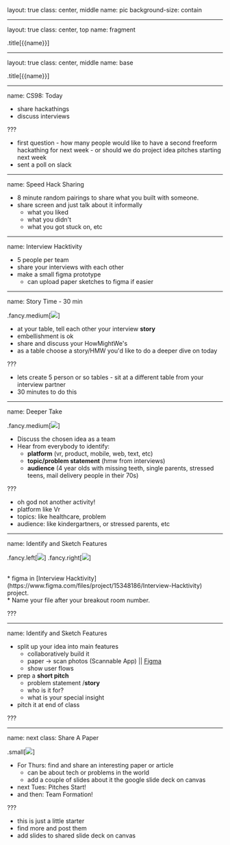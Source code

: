 layout: true
class: center, middle
name: pic
background-size: contain

---

layout: true
class: center, top
name: fragment

.title[{{name}}]

---
layout: true
class: center, middle
name: base

.title[{{name}}]



---
name: CS98: Today

<!-- * ### Part 1) Project Sharing (next door)
* ask questions
* give feedback
* eat cookies
* ### Part 2) Interview
* gather back here for rest of class -->

* share hackathings
* discuss interviews

???
* first question - how many people would like to have a second freeform hackathing for next week  - or should we do project idea pitches starting next week
* sent a poll on slack


---
name:  Speed Hack Sharing

* 8 minute random pairings to share what you built with someone. 
* share screen and just talk about it informally
    * what you liked
    * what you didn't
    * what you got stuck on, etc


---
name: Interview Hacktivity 

<!-- ## Sit at tables in groups of ~5
* don't sit with your Interview partner if you had one!
* mix it up and try not to sit with friends! -->

* 5 people per team
* share your interviews with each other
* make a small figma prototype
    * can upload paper sketches to figma if easier 


---
name: Story Time - 30 min

.fancy.medium[![](img/kitchen-story.gif)]


* at your table, tell each other your interview **story**
* embellishment is ok
* share and discuss your HowMightWe's
* as a table choose a story/HMW you'd like to do a deeper dive on today

???
* lets create 5 person or so tables -  sit at a different table from your interview partner
* 30 minutes to do this


---
name: Deeper Take

.fancy.medium[![](img/no-idea.gif)]

* Discuss the chosen idea as a team
* Hear from everybody to identify:
  * **platform** (vr, product, mobile, web, text, etc)
  * **topic/problem statement** (hmw from interviews)
  * **audience** (4 year olds with missing teeth, single parents, stressed teens, mail delivery people in their 70s)


???
* oh god not another activity!
* platform like Vr
* topics: like healthcare, problem
* audience: like kindergartners, or  stressed  parents, etc


<!-- 
name: Mix em up

.fancy.medium[![](img/mix-up.gif)]

* 10 MIN:
  * choose 2 sets of 4
  * brainstorm on how to solve the set
* 10 MIN:
  * then as table discuss options and consolidate on 1 idea

???
* idea here is to just insert a bit of randomness, stochastic hill climbing - just in case one of these ideas can be improved a bit with some lateral thinking.
 -->

---
name: Identify and Sketch Features

.fancy.left[![](img/proto2.jpg)]
.fancy.right[![](img/proto1.jpg)]

<br>
* figma in [Interview Hacktivity](https://www.figma.com/files/project/15348186/Interview-Hacktivity) project.
<br>
* Name your file after your breakout room number.

<!-- * use digital tools like [Figma](https://www.figma.com)
* or paper or foam! -->

???


---
name: Identify and Sketch Features

* split up your idea into main features
  * collaboratively build it
  * paper -> scan photos (Scannable App) || [Figma](https://www.figma.com)
  * show user flows
* prep a **short pitch**
  * problem statement /**story**
  * who is it for?
  * what is your special insight
* pitch it at end of class

???




---
name: next class: Share A Paper

.small[![](img/sharing.gif)]

* For Thurs: find and share an interesting paper or article
    * can be about tech or problems in the world
    * add a couple of slides about it the google slide deck on canvas
* next Tues: Pitches Start!
* and then: Team Formation!

???
* this is just a little starter
* find more and post them
* add slides to shared slide deck on canvas
